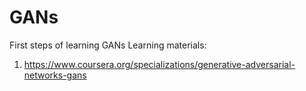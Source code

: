 # GANs
First steps of learning GANs
Learning materials:
1. https://www.coursera.org/specializations/generative-adversarial-networks-gans
